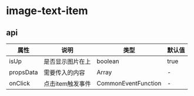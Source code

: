 # image-text-item


## api
|  属性   | 说明  | 类型 | 默认值 |
|  ----  | ----  | ---- | ---- |
| isUp | 是否显示图片在上 | 	boolean | true |
| propsData | 需要传入的内容 | 	Array | - |
| onClick | 点击item触发事件 | 	CommonEventFunction | - |


